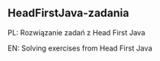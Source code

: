 ## HeadFirstJava-zadania
PL: Rozwiązanie zadań z Head First Java

EN: Solving exercises from Head First Java
